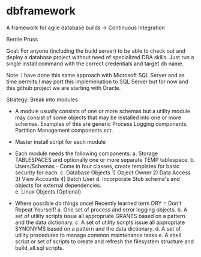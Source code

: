 dbframework
===========

A framework for agile database builds -> Continuous Integration

Bernie Pruss


Goal: For anyone (including the build server) to be able to check out and deploy a database project without need of specialized DBA skills. Just run a single install command with the correct credentials and target db name. 

Note: I have done this same approach with Microsoft SQL Server and as time permits I may port this implemenation to SQL Server but for now and this github project we are starting with Oracle. 

Strategy: 
Break into modules
-  A module usually consists of one or more schemas but a utility module may consist of some objects that may be installed into one or more schemas. Examples of this are generic Process Logging components, Partition Management components ect. 
- Master install script for each module
- Each module needs the following components: 
    a. Storage TABLESPACES and optionally one or more separate TEMP tablespace. 
    b. Users/Schemas - Come in four classes, create templates for basic security for each.
    c. Database Objects
       1) Object Owner 
       2) Data Access 
       3) View Accounts
       4) Batch User
    d. Incorporate Stub schema's and objects for external dependencies.  
    e. Linux Objects (Optional)

- Where possible do things once!  Recently learned term DRY = Don't Repeat Yourself!
   a. One set of process and error logging objects.
   b. A set of utility scripts issue all appropriate GRANTS based on a pattern and the data dictionary. 
   c. A set of utility scripts issue all appropriate SYNONYMS based on a pattern and the data dictionary. 
   d. A set of utility procedures to manage common maintenance tasks
   e. A shell script or set of scripts to create and refresh the filesystem structure and build_all.sql scripts. 
